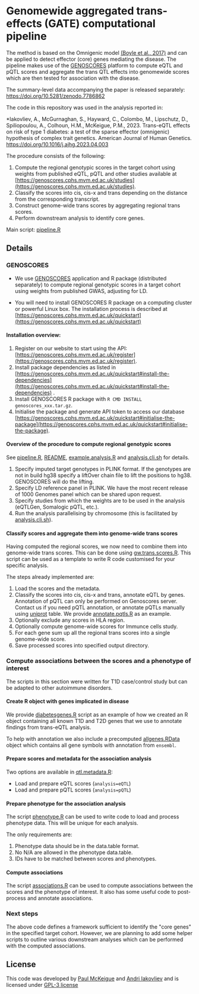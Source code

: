 # Genomewide aggregated trans- effects (GATE) computational pipeline

The method is based on the Omnigenic model <a href="https://doi.org/10.1016%2Fj.cell.2017.05.038">(Boyle et al., 2017)</a> and can be applied to detect effector (core) genes mediating the disease.
          The pipeline makes use of the <a href="https://genoscores.cphs.mvm.ed.ac.uk/">GENOSCORES</a> platform to compute eQTL and pQTL scores and 
          aggregate the trans QTL effects into genomewide scores which are then tested for association with the disease.
          
The summary-level data accompanying the paper is released separately: https://doi.org/10.5281/zenodo.7786862
          
The code in this repository was used in the analysis reported in:


*Iakovliev, A., McGurnaghan, S., Hayward, C., Colombo, M., Lipschutz, D., Spiliopoulou, A., Colhoun, H.M., McKeigue, P.M., 2023. Trans-eQTL effects on risk of type 1 diabetes: a test of the sparse effector (omnigenic) hypothesis of complex trait genetics. American Journal of Human Genetics. https://doi.org/10.1016/j.ajhg.2023.04.003

The procedure consists of the following:

1.  Compute the regional genotypic scores in the target cohort using weights from published eQTL, pQTL and other studies available at [https://genoscores.cphs.mvm.ed.ac.uk/studies](https://genoscores.cphs.mvm.ed.ac.uk/studies).
2.  Classify the scores into cis, cis-x and trans depending on the distance from the corresponding transcript.
3.  Construct genome-wide trans scores by aggregating regional trans scores.
4.  Perform downstream analysis to identify core genes.

Main script: [pipeline.R](pipeline.R)

## Details

### GENOSCORES

- We use [GENOSCORES](https://genoscores.cphs.mvm.ed.ac.uk) application and R package (distributed separately) to compute regional genotypic scores in a target cohort using weights from published GWAS, adjusting for LD.
 
- You will need to install GENOSCORES R package on a computing cluster or powerful Linux box. The installation process is described at [https://genoscores.cphs.mvm.ed.ac.uk/quickstart](https://genoscores.cphs.mvm.ed.ac.uk/quickstart)

#### Installation overview:

1.  Register on our website to start using the API: [https://genoscores.cphs.mvm.ed.ac.uk/register](https://genoscores.cphs.mvm.ed.ac.uk/register).
2.  Install package dependencies as listed in [https://genoscores.cphs.mvm.ed.ac.uk/quickstart#install-the-dependencies](https://genoscores.cphs.mvm.ed.ac.uk/quickstart#install-the-dependencies) .
3. Install GENOSCORES R package with `R CMD INSTALL genoscores_xxx.tar.gz`.
4.  Initialise the package and generate API token to access our database [https://genoscores.cphs.mvm.ed.ac.uk/quickstart#initialise-the-package](https://genoscores.cphs.mvm.ed.ac.uk/quickstart#initialise-the-package).

#### Overview of the procedure to compute regional genotypic scores

See [pipeline.R](pipeline.R), [README](genoscores/README.md), [example.analysis.R](genoscores/example.analysis.R) and [analysis.cli.sh](genoscores/example.analysis.cli.sh) for details.

1. Specify imputed target genotypes in PLINK format. If the genotypes are not in build hg38 specify a liftOver chain file to lift the positions to hg38. GENOSCORES will do the lifting.
2. Specify LD reference panel in PLINK. We have the most recent release of 1000 Genomes panel which can be shared upon request.
3. Specify studies from which the weights are to be used in the analysis (eQTLGen, Somalogic pQTL, etc.).
4.  Run the analysis parallelising by chromosome (this is facilitated by [analysis.cli.sh](genoscores/example.analysis.cli.sh)).

#### Classify scores and aggregate them into genome-wide trans scores

Having computed the regional scores, we now need to combine them into genome-wide trans scores. This can be done using [gw.trans.scores.R](gw.trans.scores.R). 
This script can be used as a template to write R code customised for your specific analysis.

The steps already implemented are:

1. Load the scores and the metadata.
2. Classify the scores into cis, cis-x and trans, annotate eQTL by genes. Annotation of pQTL can only be performed on Genoscores server. Contact us if you need pQTL annotation, or annotate pQTLs manually using [uniprot](https://www.uniprot.org) table. We provide [annotate.pqtls.R](annotate.pqtls.R) as an example.
3. Optionally exclude any scores in HLA region.
4. Optionally compute genome-wide scores for Immunce cells study.
5. For each gene sum up all the regional trans scores into a single genome-wide score.
6. Save processed scores into specified output directory.

### Compute associations between the scores and a phenotype of interest

The scripts in this section were written for T1D case/control study but can be adapted to other autoimmune disorders.

#### Create R object with genes implicated in disease

We provide [diabetesgenes.R](diabetesgenes.R) script as an example of how we created an R object containing all known T1D and T2D genes that we use to annotate findings from trans-eQTL analysis.

To help with annotation we also include a precomputed [allgenes.RData](helper-data/allgenes.RData) object which contains all gene symbols with annotation from `ensembl`.

#### Prepare scores and metadata for the association analysis

Two options are available in [qtl.metadata.R](qtl.metadata.R):

- Load and prepare eQTL scores (`analysis=eQTL`)
- Load and prepare pQTL scores (`analysis=pQTL`)

#### Prepare phenotype for the association analysis

The script [phenotype.R](phenotype.R) can be used to write code to load and process phenotype data. This will be unique for each analysis.

The only requirements are:

1. Phenotype data should be in the data.table format.
2. No N/A are allowed in the phenotype data.table.
3. IDs have to be matched between scores and phenotypes.

#### Compute associations

The script [associations.R](association.R) can be used to compute associations between the scores and the phenotype of interest. It also has some useful code to post-process and annotate associations.

### Next steps

The above code defines a framework sufficient to identify the "core genes" in the specified target cohort. However, we are planning to add some helper scripts to outline various downstream analyses which can be performed with the computed associations.

## License

This code was developed by [Paul McKeigue](https://precmed.cphs.mvm.ed.ac.uk/pmckeigue/) and [Andri Iakovliev](https://whimsial.github.io/) and is licensed under [GPL-3 license](https://www.gnu.org/licenses/gpl-3.0.txt)
